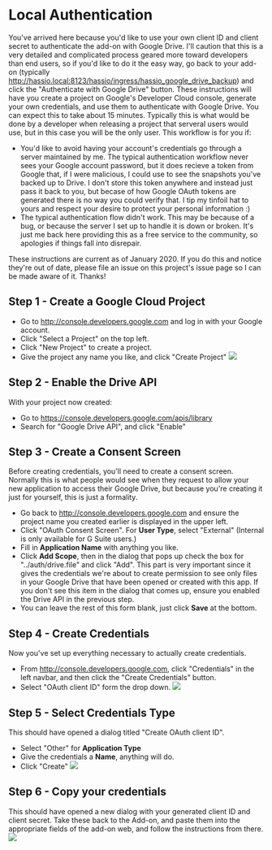 # Local Authentication
You've arrived here because you'd like to use your own client ID and client secret to authenticate the add-on with Google Drive.  I'll caution that this is a very detailed and complicated process geared more toward developers than end users, so if you'd like to do it the easy way, go back to your add-on (typically http://hassio.local:8123/hassio/ingress/hassio_google_drive_backup) and click the "Authenticate with Google Drive" button.  These instructions will have you create a project on Google's Developer Cloud console, generate your own credentials, and use them to authenticate with Google Drive.  You can expect this to take about 15 minutes.  Typically this is what would be done by a developer when releasing a project that serveral users would use, but in this case you will be the only user.  This workflow is for you if:
* You'd like to avoid having your account's credentials go through a server maintained by me.  The typical authentication workflow never sees your Google account password, but it does recieve a token from Google that, if I were malicious, I could use to see the snapshots you've backed up to Drive.  I don't store this token anywhere and instead just pass it back to you, but becase of how Google OAuth tokens are generated there is no way you could verify that.  I tip my tinfoil hat to yours and respect your desire to protect your personal information :)
* The typical authentication flow didn't work.  This may be because of a bug, or because the server I set up to handle it is down or broken.  It's just me back here providing this as a free service to the community, so apologies if things fall into disrepair.

These instructions are current as of January 2020.  If you do this and notice they're out of date, please file an issue on this project's issue page so I can be made aware of it.  Thanks!

## Step 1 - Create a Google Cloud Project
* Go to http://console.developers.google.com and log in with your Google account.
* Click "Select a Project" on the top left.
* Click "New Project" to create a project.
* Give the project any name you like, and click "Create Project"
![](images/step1.png)

## Step 2 - Enable the Drive API
With your project now created:
* Go to https://console.developers.google.com/apis/library
* Search for "Google Drive API", and click "Enable"

## Step 3 - Create a Consent Screen
Before creating credentials, you'll need to create a consent screen.  Normally this is what people would see when they request to allow your new application to access their Google Drive, but because you're creating it just for yourself, this is just a formality.
* Go back to http://console.developers.google.com and ensure the project name you created earlier is displayed in the upper left.
* Click "OAuth Consent Screen". For **User Type**, select "External" (Internal is only available for G Suite users.)
* Fill in **Application Name** with anything you like.
* Click **Add Scope**, then in the dialog that pops up check the box for "../auth/drive.file" and click "Add".  This part is very important since it gives the credentials we're about to create permission to see only files in your Google Drive that have been opened or created with this app.  If you don't see this item in the dialog that comes up, ensure you enabled the Drive API in the previous step.
* You can leave the rest of this form blank, just click **Save** at the bottom.

## Step 4 - Create Credentials
Now you've set up everything necessary to actually create credentials.
* From http://console.developers.google.com, click "Credentials" in the left navbar, and then click the "Create Credentials" button.
* Select "OAuth client ID" form the drop down.
![](images/step3.png)

## Step 5 - Select Credentials Type
This should have opened a dialog titled "Create OAuth client ID".
* Select "Other" for **Application Type**
* Give the credentials a **Name**, anything will do.
* Click "Create"
![](images/step4.png)

## Step 6 - Copy your credentials
This should have opened a new dialog with your generated client ID and client secret.  Take these back to the Add-on, and paste them into the appropriate fields of the add-on web, and follow the instructions from there.
![](images/step5.png)
